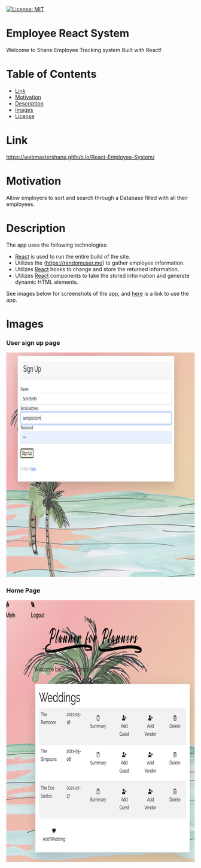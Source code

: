 [![License: MIT](https://img.shields.io/badge/License-MIT-yellow.svg)](https://opensource.org/licenses/MIT)

# Employee React System #

Welcome to Shane Employee Tracking system Built with React! 

# Table of Contents

* [Link](#Link)
* [Motivation](#Motivation)
* [Description](#Description)
* [Images](#Images)
* [License](#License)

# Link
https://webmastershane.github.io/React-Employee-System/

# Motivation

Allow employers to sort and search through a Database filled with all their employees.

# Description

The app uses the following technologies:
* [React](https://reactjs.org/) is used to run the entire build of the site.
* Utilizes the (https://randomuser.me) to gather employee information.
* Utilizes [React](https://reactjs.org/) hooks to change and store the returned information.
* Utilizes [React](https://reactjs.org/) components to take the stored information and generate dynamic HTML elements.



See images below for screenshots of the app, and [here](https://webmastershane.github.io/React-Employee-System/) is a link to use the app.

# Images
 ### User sign up page
 <img src="https://github.com/916Serg619/Project2/blob/c4580ee5770d4ee21fab57fcbcd6776c8614803c/public/assets/Screen%20Shot%202021-01-27%20at%2010.18.59%20AM.png" width="850" height="600">
 
  ### Home Page
 <img src="https://github.com/916Serg619/Project2/blob/c4580ee5770d4ee21fab57fcbcd6776c8614803c/public/assets/Screen%20Shot%202021-01-27%20at%2010.23.14%20AM.png" width="850" height="700">